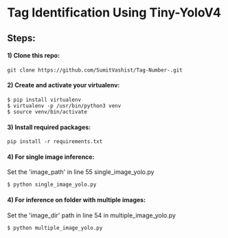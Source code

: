 # Tag Identification Using Tiny-YoloV4
## Steps:
#### 1) Clone this repo:
```
git clone https://github.com/SumitVashist/Tag-Number-.git
```

#### 2) Create and activate your virtualenv:
```
$ pip install virtualenv
$ virtualenv -p /usr/bin/python3 venv
$ source venv/bin/activate
```
#### 3) Install required packages:
```
pip install -r requirements.txt
```
#### 4) For single image inference:
Set the 'image_path' in line 55 single_image_yolo.py
```
$ python single_image_yolo.py
```
#### 4) For inference on folder with multiple images:
Set the 'image_dir' path in line 54 in multiple_image_yolo.py
```
$ python multiple_image_yolo.py
```

